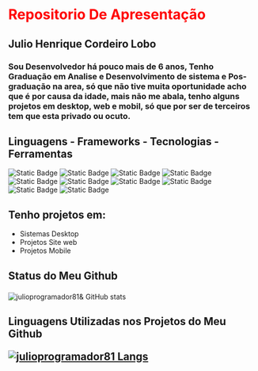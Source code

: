 <h1 style='color: red'>Repositorio De Apresentação</h1>

<div>
  <h2>Julio Henrique Cordeiro Lobo</h2>
  <h3>Sou Desenvolvedor há pouco mais de 6 anos, Tenho Graduação em Analise e Desenvolvimento de sistema e Pos-graduação na area, só que não tive muita oportunidade acho que é por causa da idade, mais não me abala, tenho alguns projetos em desktop, web e mobil, só que por ser de terceiros tem que esta privado ou ocuto.  </h3>

</div>
<div>
  <h2>Linguagens - Frameworks - Tecnologias - Ferramentas</h2>
  <p>
  <img alt="Static Badge" src="https://img.shields.io/badge/Javascript-yellow">
  <img alt="Static Badge" src="https://img.shields.io/badge/Java-orange">
    <img alt="Static Badge" src="https://img.shields.io/badge/PHP-blue">
  
  <img alt="Static Badge" src="https://img.shields.io/badge/MSQL-dark%20blue">
  <img alt="Static Badge" src="https://img.shields.io/badge/CSS-red">
  <img alt="Static Badge" src="https://img.shields.io/badge/HTML-blue">
  <img alt="Static Badge" src="https://img.shields.io/badge/Node.js-dark%20blue">
  <img alt="Static Badge" src="https://img.shields.io/badge/Visual%20Studio%20Code-blue">
  <img alt="Static Badge" src="https://img.shields.io/badge/NetBeans%20IDE-dark%20blue">
  <img alt="Static Badge" src="https://img.shields.io/badge/PostgreSQL-blue">



  

  

 

</div>
<div>
  <h2>Tenho projetos em:</h2>
  <ul>
    <li>Sistemas Desktop</li>
    <li>Projetos Site web </li>
    <li>Projetos Mobile</li>
  </ul>
</div>

<h2><p>Status do Meu Github</p></h2>

![julioprogramador81& GitHub stats](https://github-readme-stats.vercel.app/api?username=julioprogramador81&show_icons=true&theme=radical)

<h2><p>Linguagens Utilizadas  nos Projetos do Meu Github</p><p></p>

[![julioprogramador81 Langs](https://github-readme-stats.vercel.app/api/top-langs/?username=julioprogramador81&layout=donut-vertical)](https://github.com/anuraghazra/github-readme-stats)

</h2>
